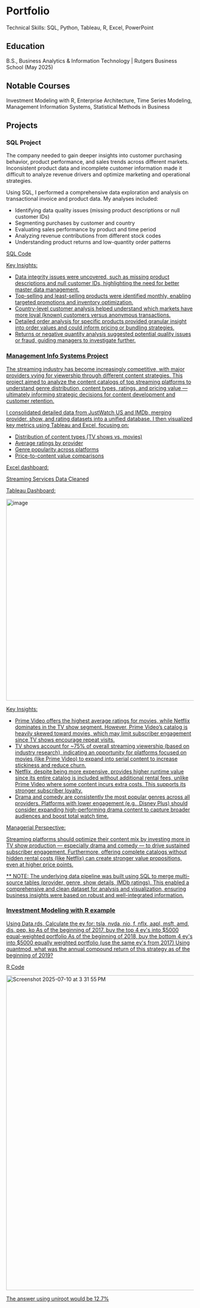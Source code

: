 # Portfolio

Technical Skills: SQL, Python, Tableau, R,  Excel, PowerPoint

## Education

B.S., Business Analytics & Information Technology | Rutgers Business School (May 2025)

## Notable Courses 

Investment Modeling with R, Enterprise Architecture, Time Series Modeling, Management Information Systems, Statistical Methods in Business

## Projects 

### SQL Project 

The company needed to gain deeper insights into customer purchasing behavior, product performance, and sales trends across different markets. Inconsistent product data and incomplete customer information made it difficult to analyze revenue drivers and optimize marketing and operational strategies.

Using SQL, I performed a comprehensive data exploration and analysis on transactional invoice and product data. My analyses included:

- Identifying data quality issues (missing product descriptions or null customer IDs)
- Segmenting purchases by customer and country
- Evaluating sales performance by product and time period
- Analyzing revenue contributions from different stock codes
- Understanding product returns and low-quantity order patterns


<a href="https://github.com/anyakhanijow/portfolio/blob/main/IndivProjectAK.sql">SQL Code 

Key Insights: 

- Data integrity issues were uncovered, such as missing product descriptions and null customer IDs, highlighting the need for better master data management.
- Top-selling and least-selling products were identified monthly, enabling targeted promotions and inventory optimization.
- Country-level customer analysis helped understand which markets have more loyal (known) customers versus anonymous transactions.
- Detailed order analysis for specific products provided granular insight into order values and could inform pricing or bundling strategies.
- Returns or negative quantity analysis suggested potential quality issues or fraud, guiding managers to investigate further.



### Management Info Systems Project

The streaming industry has become increasingly competitive, with major providers vying for viewership through different content strategies. This project aimed to analyze the content catalogs of top streaming platforms to understand genre distribution, content types, ratings, and pricing value — ultimately informing strategic decisions for content development and customer retention.

I consolidated detailed data from JustWatch US and IMDb, merging provider, show, and rating datasets into a unified database. I then visualized key metrics using Tableau and Excel, focusing on:

- Distribution of content types (TV shows vs. movies)
- Average ratings by provider
- Genre popularity across platforms
- Price-to-content value comparisons


Excel dashboard: 

<a href="https://github.com/anyakhanijow/portfolio/blob/main/Basic%20Dashboard%20Final.xlsx">Streaming Services Data Cleaned


Tableau Dashboard: 

<img width="676" height="540" alt="image" src="https://github.com/user-attachments/assets/4760f854-8b60-4538-9687-3502768746e0" />

Key Insights: 

- Prime Video offers the highest average ratings for movies, while Netflix dominates in the TV show segment. However, Prime Video’s catalog is heavily skewed toward movies, which may limit subscriber engagement since TV shows encourage repeat visits.
- TV shows account for ~75% of overall streaming viewership (based on industry research), indicating an opportunity for platforms focused on movies (like Prime Video) to expand into serial content to increase stickiness and reduce churn.
- Netflix, despite being more expensive, provides higher runtime value since its entire catalog is included without additional rental fees, unlike Prime Video where some content incurs extra costs. This supports its stronger subscriber loyalty.
- Drama and comedy are consistently the most popular genres across all providers. Platforms with lower engagement (e.g., Disney Plus) should consider expanding high-performing drama content to capture broader audiences and boost total watch time.

Managerial Perspective: 

Streaming platforms should optimize their content mix by investing more in TV show production — especially drama and comedy — to drive sustained subscriber engagement. Furthermore, offering complete catalogs without hidden rental costs (like Netflix) can create stronger value propositions, even at higher price points.

** NOTE: The underlying data pipeline was built using SQL to merge multi-source tables (provider, genre, show details, IMDb ratings). This enabled a comprehensive and clean dataset for analysis and visualization, ensuring business insights were based on robust and well-integrated information.



### Investment Modeling with R example 

Using Data.rds, Calculate the ey for: tsla, nvda, nio, f, nflx, aapl, msft, amd, dis, pep, ko
As of the beginning of 2017, buy the top 4 ey's into $5000 equal-weighted portfolio
As of the beginning of 2018, buy the bottom 4 ey's into $5000 equally weighted portfolio (use the same ey's from 2017)
Using quantmod, what was the annual compound return of this strategy as of the beginning of 2019?

<a href="https://github.com/anyakhanijow/portfolio/blob/main/InvestmentModelingEX.R"> R Code 

<img width="1411" height="843" alt="Screenshot 2025-07-10 at 3 31 55 PM" src="https://github.com/user-attachments/assets/04363d42-9763-4907-ae6e-861865403cad" />

The answer using uniroot would be 12.7% 






